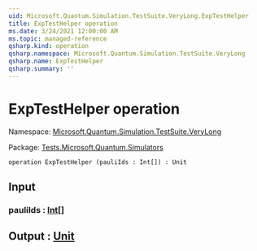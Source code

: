 ```yaml
---
uid: Microsoft.Quantum.Simulation.TestSuite.VeryLong.ExpTestHelper
title: ExpTestHelper operation
ms.date: 3/24/2021 12:00:00 AM
ms.topic: managed-reference
qsharp.kind: operation
qsharp.namespace: Microsoft.Quantum.Simulation.TestSuite.VeryLong
qsharp.name: ExpTestHelper
qsharp.summary: ''
---
```


# ExpTestHelper operation

Namespace: [Microsoft.Quantum.Simulation.TestSuite.VeryLong](xref:Microsoft.Quantum.Simulation.TestSuite.VeryLong)

Package: [Tests.Microsoft.Quantum.Simulators](https://nuget.org/packages/Tests.Microsoft.Quantum.Simulators)




```qsharp
operation ExpTestHelper (pauliIds : Int[]) : Unit
```


## Input

### pauliIds : [Int](xref:microsoft.quantum.lang-ref.int)[]





## Output : [Unit](xref:microsoft.quantum.lang-ref.unit)


